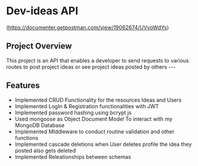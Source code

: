 # Dev-ideas API 
(https://documenter.getpostman.com/view/19062674/UVyoWdYs)

## Project Overview

This project is an API that enables a developer to send requests to various routes to post project ideas or see project ideas posted by others
      ---
## Features

- Implemented CRUD Functionality for the resources Ideas and Users
- Implemented LogIn & Registration functionalities with JWT
- Implemented password hashing using bcrypt js
- Used mongoose as Object Document Model To interact with my MongoDB Database
- Implemented MIddleware to conduct routine validation and other functions
- Implemented cascade deletions when User deletes profile the idea they posted also gets deleted
- Implemented Releationships between schemas 
